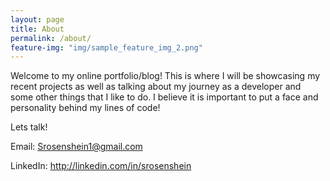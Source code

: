 ```yaml
---
layout: page
title: About
permalink: /about/
feature-img: "img/sample_feature_img_2.png"
---
```


Welcome to my online portfolio/blog! This is where I will be showcasing my recent projects as well as talking about my journey as a developer and some other things that I like to do. I believe it is important to put a face and personality behind my lines of code!

Lets talk!
 
Email: Srosenshein1@gmail.com

LinkedIn: <http://linkedin.com/in/srosenshein>

